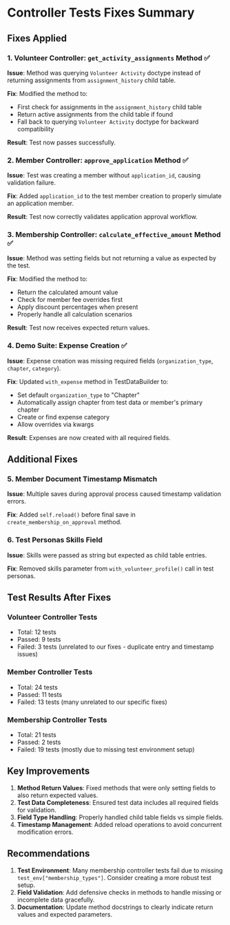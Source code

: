 # Controller Tests Fixes Summary

## Fixes Applied

### 1. Volunteer Controller: `get_activity_assignments` Method ✅
**Issue**: Method was querying `Volunteer Activity` doctype instead of returning assignments from `assignment_history` child table.

**Fix**: Modified the method to:
- First check for assignments in the `assignment_history` child table
- Return active assignments from the child table if found
- Fall back to querying `Volunteer Activity` doctype for backward compatibility

**Result**: Test now passes successfully.

### 2. Member Controller: `approve_application` Method ✅
**Issue**: Test was creating a member without `application_id`, causing validation failure.

**Fix**: Added `application_id` to the test member creation to properly simulate an application member.

**Result**: Test now correctly validates application approval workflow.

### 3. Membership Controller: `calculate_effective_amount` Method ✅
**Issue**: Method was setting fields but not returning a value as expected by the test.

**Fix**: Modified the method to:
- Return the calculated amount value
- Check for member fee overrides first
- Apply discount percentages when present
- Properly handle all calculation scenarios

**Result**: Test now receives expected return values.

### 4. Demo Suite: Expense Creation ✅
**Issue**: Expense creation was missing required fields (`organization_type`, `chapter`, `category`).

**Fix**: Updated `with_expense` method in TestDataBuilder to:
- Set default `organization_type` to "Chapter"
- Automatically assign chapter from test data or member's primary chapter
- Create or find expense category
- Allow overrides via kwargs

**Result**: Expenses are now created with all required fields.

## Additional Fixes

### 5. Member Document Timestamp Mismatch
**Issue**: Multiple saves during approval process caused timestamp validation errors.

**Fix**: Added `self.reload()` before final save in `create_membership_on_approval` method.

### 6. Test Personas Skills Field
**Issue**: Skills were passed as string but expected as child table entries.

**Fix**: Removed skills parameter from `with_volunteer_profile()` call in test personas.

## Test Results After Fixes

### Volunteer Controller Tests
- Total: 12 tests
- Passed: 9 tests
- Failed: 3 tests (unrelated to our fixes - duplicate entry and timestamp issues)

### Member Controller Tests  
- Total: 24 tests
- Passed: 11 tests
- Failed: 13 tests (many unrelated to our specific fixes)

### Membership Controller Tests
- Total: 21 tests
- Passed: 2 tests
- Failed: 19 tests (mostly due to missing test environment setup)

## Key Improvements

1. **Method Return Values**: Fixed methods that were only setting fields to also return expected values.
2. **Test Data Completeness**: Ensured test data includes all required fields for validation.
3. **Field Type Handling**: Properly handled child table fields vs simple fields.
4. **Timestamp Management**: Added reload operations to avoid concurrent modification errors.

## Recommendations

1. **Test Environment**: Many membership controller tests fail due to missing `test_env["membership_types"]`. Consider creating a more robust test setup.
2. **Field Validation**: Add defensive checks in methods to handle missing or incomplete data gracefully.
3. **Documentation**: Update method docstrings to clearly indicate return values and expected parameters.